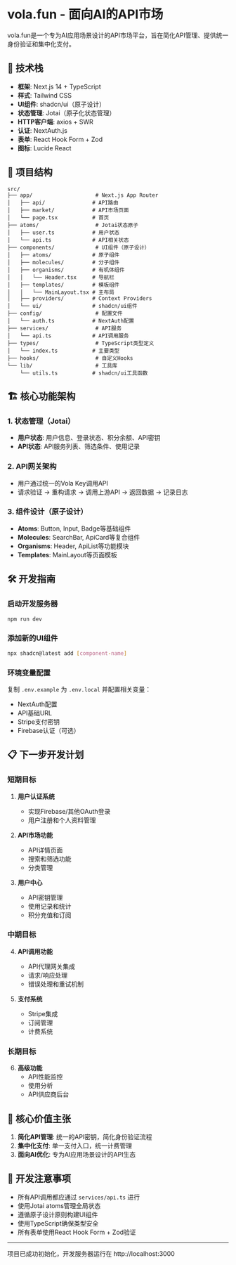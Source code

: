 # vola.fun - 面向AI的API市场

vola.fun是一个专为AI应用场景设计的API市场平台，旨在简化API管理、提供统一身份验证和集中化支付。

## 🚀 技术栈

- **框架**: Next.js 14 + TypeScript
- **样式**: Tailwind CSS
- **UI组件**: shadcn/ui（原子设计）
- **状态管理**: Jotai（原子化状态管理）
- **HTTP客户端**: axios + SWR
- **认证**: NextAuth.js
- **表单**: React Hook Form + Zod
- **图标**: Lucide React

## 📁 项目结构

```
src/
├── app/                    # Next.js App Router
│   ├── api/               # API路由
│   ├── market/            # API市场页面
│   └── page.tsx           # 首页
├── atoms/                  # Jotai状态原子
│   ├── user.ts            # 用户状态
│   └── api.ts             # API相关状态
├── components/             # UI组件（原子设计）
│   ├── atoms/             # 原子组件
│   ├── molecules/         # 分子组件
│   ├── organisms/         # 有机体组件
│   │   └── Header.tsx     # 导航栏
│   ├── templates/         # 模板组件
│   │   └── MainLayout.tsx # 主布局
│   ├── providers/         # Context Providers
│   └── ui/                # shadcn/ui组件
├── config/                 # 配置文件
│   └── auth.ts            # NextAuth配置
├── services/               # API服务
│   └── api.ts             # API调用服务
├── types/                  # TypeScript类型定义
│   └── index.ts           # 主要类型
├── hooks/                  # 自定义Hooks
└── lib/                    # 工具库
    └── utils.ts           # shadcn/ui工具函数
```

## 🏗️ 核心功能架构

### 1. 状态管理（Jotai）

- **用户状态**: 用户信息、登录状态、积分余额、API密钥
- **API状态**: API服务列表、筛选条件、使用记录

### 2. API网关架构

- 用户通过统一的Vola Key调用API
- 请求验证 → 重构请求 → 调用上游API → 返回数据 → 记录日志

### 3. 组件设计（原子设计）

- **Atoms**: Button, Input, Badge等基础组件
- **Molecules**: SearchBar, ApiCard等复合组件
- **Organisms**: Header, ApiList等功能模块
- **Templates**: MainLayout等页面模板

## 🛠️ 开发指南

### 启动开发服务器

```bash
npm run dev
```

### 添加新的UI组件

```bash
npx shadcn@latest add [component-name]
```

### 环境变量配置

复制 `.env.example` 为 `.env.local` 并配置相关变量：

- NextAuth配置
- API基础URL
- Stripe支付密钥
- Firebase认证（可选）

## 📋 下一步开发计划

### 短期目标

1. **用户认证系统**
   - 实现Firebase/其他OAuth登录
   - 用户注册和个人资料管理

2. **API市场功能**
   - API详情页面
   - 搜索和筛选功能
   - 分类管理

3. **用户中心**
   - API密钥管理
   - 使用记录和统计
   - 积分充值和订阅

### 中期目标

4. **API调用功能**
   - API代理网关集成
   - 请求/响应处理
   - 错误处理和重试机制

5. **支付系统**
   - Stripe集成
   - 订阅管理
   - 计费系统

### 长期目标

6. **高级功能**
   - API性能监控
   - 使用分析
   - API供应商后台

## 🎯 核心价值主张

1. **简化API管理**: 统一的API密钥，简化身份验证流程
2. **集中化支付**: 单一支付入口，统一计费管理
3. **面向AI优化**: 专为AI应用场景设计的API生态

## 🔧 开发注意事项

- 所有API调用都应通过 `services/api.ts` 进行
- 使用Jotai atoms管理全局状态
- 遵循原子设计原则构建UI组件
- 使用TypeScript确保类型安全
- 所有表单使用React Hook Form + Zod验证

---

项目已成功初始化，开发服务器运行在 http://localhost:3000
